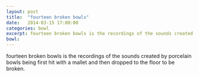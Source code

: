 ```yaml
---
layout: post
title:  "fourteen broken bowls"
date:   2014-03-15 17:00:00
categories: bowl
excerpt: fourteen broken bowls is the recordings of the sounds created by porcelain bowls being first hit with a mallet and then dropped to the floor to be broken.
bowl:
---
```

fourteen broken bowls is the recordings of the sounds created by porcelain bowls being first hit with a mallet and then dropped to the floor to be broken.






